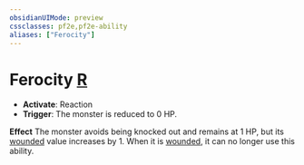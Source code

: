 ```yaml
---
obsidianUIMode: preview
cssclasses: pf2e,pf2e-ability
aliases: ["Ferocity"]
---
```

# Ferocity [R](rules/core-rulebook/chapter-9-playing-the-game.md#Actions "Reaction")

- **Activate**: Reaction
- **Trigger**: The monster is reduced to 0 HP.

**Effect** The monster avoids being knocked out and remains at 1 HP, but its [wounded](rules/conditions.md#Wounded) value increases by 1. When it is [wounded](rules/conditions.md#Wounded), it can no longer use this ability.